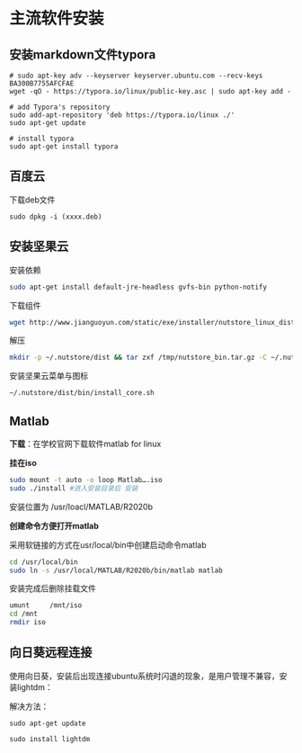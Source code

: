 # 主流软件安装



## 安装markdown文件typora

```shell
# sudo apt-key adv --keyserver keyserver.ubuntu.com --recv-keys BA300B7755AFCFAE
wget -qO - https://typora.io/linux/public-key.asc | sudo apt-key add -

# add Typora's repository
sudo add-apt-repository 'deb https://typora.io/linux ./'
sudo apt-get update

# install typora
sudo apt-get install typora

```



## 百度云

下载deb文件

`sudo dpkg -i (xxxx.deb)`



## 安装坚果云

 

安装依赖

```bash
sudo apt-get install default-jre-headless gvfs-bin python-notify
```

下载组件

```bash
wget http://www.jianguoyun.com/static/exe/installer/nutstore_linux_dist_x64.tar.gz -O /tmp/nutstore_bin.tar.gz
```

解压

```bash
mkdir -p ~/.nutstore/dist && tar zxf /tmp/nutstore_bin.tar.gz -C ~/.nutstore/dist
```

安装坚果云菜单与图标

```bash
~/.nutstore/dist/bin/install_core.sh
```



## Matlab

**下载**：在学校官网下载软件matlab for linux

 

**挂在iso**

```bash
sudo mount -t auto -o loop Matlab….iso
sudo ./install #进入安装目录后 安装
```

安装位置为 /usr/loacl/MATLAB/R2020b

 

**创建命令方便打开matlab**

采用软链接的方式在usr/local/bin中创建启动命令matlab

```bash
cd /usr/local/bin
sudo ln -s /usr/local/MATLAB/R2020b/bin/matlab matlab
```

 

安装完成后删除挂载文件

```bash
umunt     /mnt/iso
cd /mnt
rmdir iso
```



## 向日葵远程连接

使用向日葵，安装后出现连接ubuntu系统时闪退的现象，是用户管理不兼容，安装lightdm：

解决方法：

```
sudo apt-get update

sudo install lightdm
```

